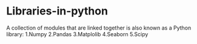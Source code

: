 # Libraries-in-python

A collection of modules that are linked together is also known as a Python library:
  1.Numpy
  2.Pandas
  3.Matplolib
  4.Seaborn
  5.Scipy
